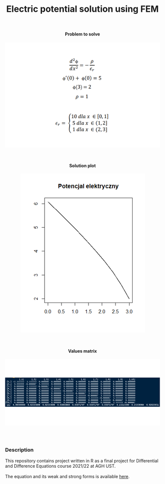 <h1 align = "center"> Electric potential solution using FEM </h1> 

<br>
<h4 align="center"> Problem to solve </h4>

<p align="center">
    <img align="center" src="https://github.com/mamikula/FEM-electric-potential/blob/master/screens/problem.png">
</p>
<br>

<h4 align="center"> Solution plot </h4>

<p align="center">
    <img align="center" src="https://github.com/mamikula/FEM-electric-potential/blob/master/screens/plot.png">
</p>
<br>
<h4 align="center">Values matrix </h4>

<p align="center">
    <img align="center" src="https://github.com/mamikula/FEM-electric-potential/blob/master/screens/Bez%20nazwy.png">
</p>
<br>


#
<h3>Description </h3>

This repository contains project written in R as a final project for Differential and Difference Equations course 2021/22 at AGH UST.
<br>
<br>
The equation and its weak and strong forms is available [here](https://github.com/mamikula/FEM-electric-potential/tree/master/pdf).
